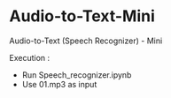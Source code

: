 # Audio-to-Text-Mini
Audio-to-Text (Speech Recognizer) - Mini


Execution : 
- Run Speech_recognizer.ipynb
- Use 01.mp3 as input
